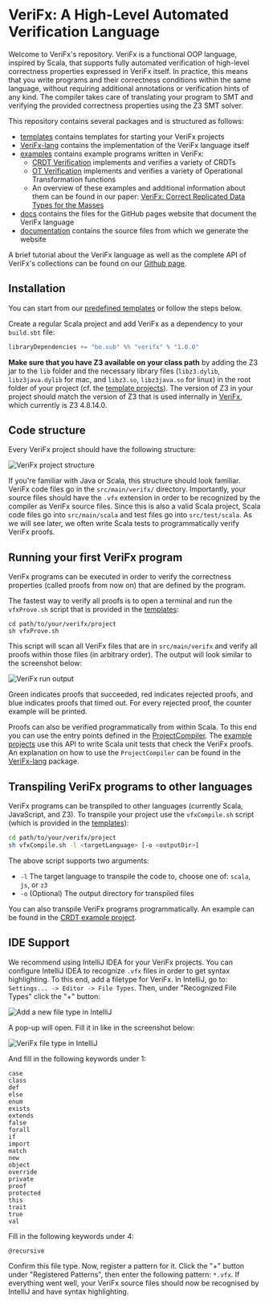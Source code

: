 # VeriFx: A High-Level Automated Verification Language

Welcome to VeriFx's repository.
VeriFx is a functional OOP language, inspired by Scala, that supports fully automated verification of high-level correctness properties expressed in VeriFx itself.
In practice, this means that you write programs and their correctness conditions within the same language, without requiring additional annotations or verification hints of any kind. 
The compiler takes care of translating your program to SMT and verifying the provided correctness properties using the Z3 SMT solver.

This repository contains several packages and is structured as follows:
- [templates](templates) contains templates for starting your VeriFx projects 
- [VeriFx-lang](VeriFx-lang) contains the implementation of the VeriFx language itself
- [examples](examples) contains example programs written in VeriFx:
  - [CRDT Verification](examples/CRDT%20Verification) implements and verifies a variety of CRDTs
  - [OT Verification](examples/OT%20Verification) implements and verifies a variety of Operational Transformation functions
  - An overview of these examples and additional information about them can be found in our paper: [VeriFx: Correct Replicated Data Types for the Masses](https://arxiv.org/abs/2207.02502)
- [docs](docs) contains the files for the GitHub pages website that document the VeriFx language
- [documentation](documentation) contains the source files from which we generate the website

A brief tutorial about the VeriFx language as well as the complete API of VeriFx's collections can be found on our [Github page](http://kevin-dp.github.io/verifx).

## Installation

You can start from our [predefined templates](templates) or follow the steps below.

Create a regular Scala project and add VeriFx as a dependency to your `build.sbt` file:
```sbt
libraryDependencies += "be.vub" %% "verifx" % "1.0.0"
```

**Make sure that you have Z3 available on your class path** by adding the Z3 jar to the `lib` folder
and the necessary library files (`libz3.dylib`, `libz3java.dylib` for mac, and `libz3.so`, `libz3java.so` for linux) in the root folder of your project (cf. the [template projects](templates)).
The version of Z3 in your project should match the version of Z3 that is used internally in [VeriFx](VeriFx-lang), which currently is Z3 4.8.14.0.

## Code structure

Every VeriFx project should have the following structure:

![VeriFx project structure](images/verifxProjectStructure.png)

If you're familiar with Java or Scala, this structure should look familiar.
VeriFx code files go in the `src/main/verifx/` directory.
Importantly, your source files should have the `.vfx` extension in order to be recognized by the compiler as VeriFx source files.
Since this is also a valid Scala project, Scala code files go into `src/main/scala` and test files go into `src/test/scala`.
As we will see later, we often write Scala tests to programmatically verify VeriFx proofs.

## Running your first VeriFx program

VeriFx programs can be executed in order to verify
the correctness properties (called proofs from now on) that are defined by the program.

The fastest way to verify all proofs is to open a terminal and run the `vfxProve.sh` script that is provided in the [templates](templates):
```shell
cd path/to/your/verifx/project
sh vfxProve.sh
```

This script will scan all VeriFx files that are in `src/main/verifx` and verify all proofs within those files (in arbitrary order).
The output will look similar to the screenshot below:

![VeriFx run output](images/vfxProveOutput.png)

Green indicates proofs that succeeded, red indicates rejected proofs,
and blue indicates proofs that timed out.
For every rejected proof, the counter example will be printed. 

Proofs can also be verified programmatically from within Scala.
To this end you can use the entry points defined in the [ProjectCompiler](VeriFx-lang/src/main/scala/be/vub/verifx/Compiler/ProjectCompiler.scala).
The [example projects](examples) use this API to write Scala unit tests that check the VeriFx proofs.
An explanation on how to use the `ProjectCompiler` can be found in the [VeriFx-lang](VeriFx-lang) package.

## Transpiling VeriFx programs to other languages

VeriFx programs can be transpiled to other languages (currently Scala, JavaScript, and Z3).
To transpile your project use the `vfxCompile.sh` script (which is provided in the [templates](templates)):
```sh
cd path/to/your/verifx/project
sh vfxCompile.sh -l <targetLanguage> [-o <outputDir>]
```

The above script supports two arguments:
- `-l` The target language to transpile the code to, choose one of: `scala`, `js`, or `z3`
- `-o` (Optional) The output directory for transpiled files

You can also transpile VeriFx programs programmatically.
An example can be found in the [CRDT example project](examples/CRDT%20Verification/src/test/scala/be/vub/crdtproofs/CompileToScala.scala).

## IDE Support

We recommend using IntelliJ IDEA for your VeriFx projects.
You can configure IntelliJ IDEA to recognize `.vfx` files in order to get syntax highlighting.
To this end, add a filetype for VeriFx.
In IntelliJ, go to: `Settings... -> Editor -> File Types`.
Then, under "Recognized File Types" click the "+" button:

![Add a new file type in IntelliJ](images/createFileType.png)

A pop-up will open. Fill it in like in the screenshot below:

![VeriFx file type in IntelliJ](images/vfx-fileType.png)

And fill in the following keywords under 1:
```
case
class
def
else
enum
exists
extends
false
forall
if
import
match
new
object
override
private
proof
protected
this
trait
true
val
```

Fill in the following keywords under 4:
```
@recursive
```

Confirm this file type.
Now, register a pattern for it.
Click the "+" button under "Registered Patterns", then enter the following pattern: `*.vfx`.
If everything went well, your VeriFx source files should now be recognised by IntelliJ and have syntax highlighting.
